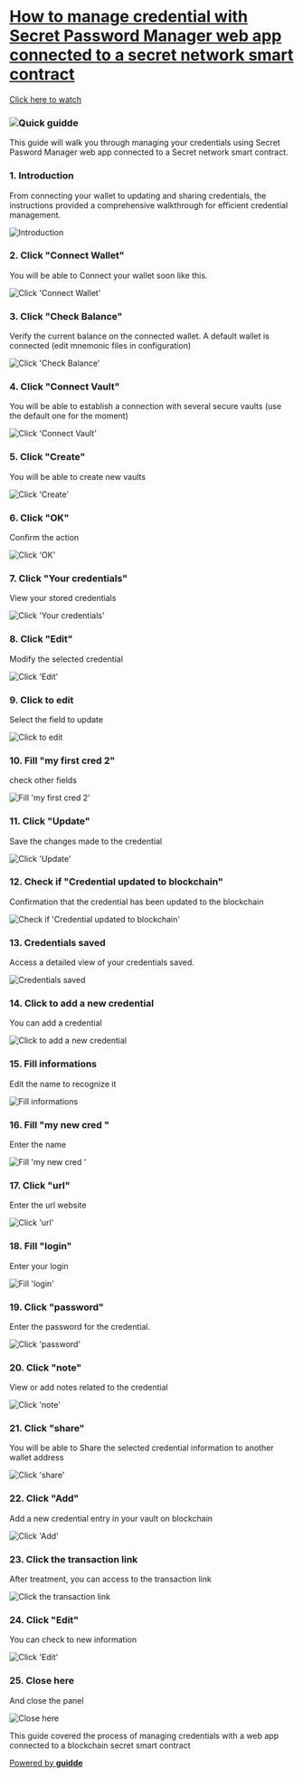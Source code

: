 [How to manage credential with Secret Password Manager web app connected to a secret network smart contract](https://app.guidde.com/playbooks/2scuhL2Jtg1NrTvGkkSJRh)
=====================================================================================================================================================================

[Click here to watch](https://app.guidde.com/share/playbooks/2scuhL2Jtg1NrTvGkkSJRh)

### ![Quick guidde](https://static.guidde.com/v0/qg%2FPPFTlrVMAHQ6pdL5knMk6EYBTvl2%2F2scuhL2Jtg1NrTvGkkSJRh%2FfHAUHmhmixTw6CvtsHvQRj_cover.png?alt=media&token=bc47417d-5edb-401d-8813-4f8ed94ffe9c)

This guide will walk you through managing your credentials using Secret Pasword Manager web app connected to a Secret network smart contract.

### 1\. Introduction

From connecting your wallet to updating and sharing credentials, the instructions provided a comprehensive walkthrough for efficient credential management.

![Introduction](https://static.guidde.com/v0/qg%2FPPFTlrVMAHQ6pdL5knMk6EYBTvl2%2F2scuhL2Jtg1NrTvGkkSJRh%2F2cTGTZmTtX23VDAjSJKbm5_doc.png?alt=media&token=6a9be1cb-07ce-4405-acd3-2f8fb39878fc)

### 2\. Click "Connect Wallet"

You will be able to Connect your wallet soon like this.

![Click 'Connect Wallet'](https://static.guidde.com/v0/qg%2FPPFTlrVMAHQ6pdL5knMk6EYBTvl2%2F2scuhL2Jtg1NrTvGkkSJRh%2FnN5w8urvGVYaFWWYpodRJq_doc.png?alt=media&token=d79bb37c-e816-44a8-b4ca-d86729e62daf)

### 3\. Click "Check Balance"

Verify the current balance on the connected wallet. A default wallet is connected (edit mnemonic files in configuration)

![Click 'Check Balance'](https://static.guidde.com/v0/qg%2FPPFTlrVMAHQ6pdL5knMk6EYBTvl2%2F2scuhL2Jtg1NrTvGkkSJRh%2Fk32zVLjEJZ5NYzoZqGDf7A_doc.png?alt=media&token=41f3bdca-4f60-4c73-b5ab-919effd79374)

### 4\. Click "Connect Vault"

You will be able to establish a connection with several secure vaults (use the default one for the moment)

![Click 'Connect Vault'](https://static.guidde.com/v0/qg%2FPPFTlrVMAHQ6pdL5knMk6EYBTvl2%2F2scuhL2Jtg1NrTvGkkSJRh%2FhpNVrFqQ8BP1QM7h4SrJad_doc.png?alt=media&token=02f1e8f1-9b1a-4051-8658-35d7ff2df7d6)

### 5\. Click "Create"

You will be able to create new vaults

![Click 'Create'](https://static.guidde.com/v0/qg%2FPPFTlrVMAHQ6pdL5knMk6EYBTvl2%2F2scuhL2Jtg1NrTvGkkSJRh%2FtGF955rdrsFZg2URyewHV8_doc.png?alt=media&token=453c51ea-bf01-4227-9aa0-d50cb149b857)

### 6\. Click "OK"

Confirm the action

![Click 'OK'](https://static.guidde.com/v0/qg%2FPPFTlrVMAHQ6pdL5knMk6EYBTvl2%2F2scuhL2Jtg1NrTvGkkSJRh%2FmPq1UxFFAsePjb1fvevBPc_doc.png?alt=media&token=46b4f439-1cb2-484d-a80d-466347a37ac8)

### 7\. Click "Your credentials"

View your stored credentials

![Click 'Your credentials'](https://static.guidde.com/v0/qg%2FPPFTlrVMAHQ6pdL5knMk6EYBTvl2%2F2scuhL2Jtg1NrTvGkkSJRh%2FpyTCrYdihR9dNJpA32XBwQ_doc.png?alt=media&token=6c14b9e6-1f91-4364-afa9-d537597f60d4)

### 8\. Click "Edit"

Modify the selected credential

![Click 'Edit'](https://static.guidde.com/v0/qg%2FPPFTlrVMAHQ6pdL5knMk6EYBTvl2%2F2scuhL2Jtg1NrTvGkkSJRh%2FvoyAyJuh9XTQP9B9SnBbdq_doc.png?alt=media&token=b32cf901-d20c-4ed0-b7e9-05417316129c)

### 9\. Click to edit

Select the field to update

![Click to edit](https://static.guidde.com/v0/qg%2FPPFTlrVMAHQ6pdL5knMk6EYBTvl2%2F2scuhL2Jtg1NrTvGkkSJRh%2FfaMjsygGPhQmUACTdqYjHi_doc.png?alt=media&token=d800d7bb-8a24-4f34-a83e-23d670b2367b)

### 10\. Fill "my first cred 2"

check other fields

![Fill 'my first cred 2'](https://static.guidde.com/v0/qg%2FPPFTlrVMAHQ6pdL5knMk6EYBTvl2%2F2scuhL2Jtg1NrTvGkkSJRh%2FjHhv5Pv2ZZ48wschVGd4e3_doc.png?alt=media&token=3198eb52-bf52-466d-9c85-8bcca6b2e36d)

### 11\. Click "Update"

Save the changes made to the credential

![Click 'Update'](https://static.guidde.com/v0/qg%2FPPFTlrVMAHQ6pdL5knMk6EYBTvl2%2F2scuhL2Jtg1NrTvGkkSJRh%2F1fggyRGKp7qVhMRx5ia2v1_doc.png?alt=media&token=07e47e42-7f7a-4680-9c8a-8104d3e0c60d)

### 12\. Check if "Credential updated to blockchain"

Confirmation that the credential has been updated to the blockchain

![Check if 'Credential updated to blockchain'](https://static.guidde.com/v0/qg%2FPPFTlrVMAHQ6pdL5knMk6EYBTvl2%2F2scuhL2Jtg1NrTvGkkSJRh%2FcceZmaASK99j1vpqqt5ZSX_doc.png?alt=media&token=82bdc308-81a8-4b6c-ae8d-b32aeebfc08c)

### 13\. Credentials saved

Access a detailed view of your credentials saved.

![Credentials saved](https://static.guidde.com/v0/qg%2FPPFTlrVMAHQ6pdL5knMk6EYBTvl2%2F2scuhL2Jtg1NrTvGkkSJRh%2Fk7eCStdadeMzS9sa9mEWt6_doc.png?alt=media&token=43bf501d-6bdf-4cbf-a43d-f430fa10afb1)

### 14\. Click to add a new credential

You can add a credential

![Click to add a new credential](https://static.guidde.com/v0/qg%2FPPFTlrVMAHQ6pdL5knMk6EYBTvl2%2F2scuhL2Jtg1NrTvGkkSJRh%2FcFoMH7Zc5MFJsXmS517hDa_doc.png?alt=media&token=c60a78a8-d1bb-447f-9a9a-1a004aff1a40)

### 15\. Fill informations

Edit the name to recognize it

![Fill informations](https://static.guidde.com/v0/qg%2FPPFTlrVMAHQ6pdL5knMk6EYBTvl2%2F2scuhL2Jtg1NrTvGkkSJRh%2FqDbKqUmdDvfN3aHAXftzDv_doc.png?alt=media&token=b789b5f8-5bba-4bc3-8b4e-5468c8dc9441)

### 16\. Fill "my new cred "

Enter the name

![Fill 'my new cred '](https://static.guidde.com/v0/qg%2FPPFTlrVMAHQ6pdL5knMk6EYBTvl2%2F2scuhL2Jtg1NrTvGkkSJRh%2F1c6nZjVGAJCUr3Gu3P8e93_doc.png?alt=media&token=7f206c44-be9c-4282-a0ba-b5aae7a2d765)

### 17\. Click "url"

Enter the url website

![Click 'url'](https://static.guidde.com/v0/qg%2FPPFTlrVMAHQ6pdL5knMk6EYBTvl2%2F2scuhL2Jtg1NrTvGkkSJRh%2FhvaKoRq83MvbtEF1CCAuCu_doc.png?alt=media&token=2df387b7-4506-4691-9f2f-a68fa59dbd01)

### 18\. Fill "login"

Enter your login

![Fill 'login'](https://static.guidde.com/v0/qg%2FPPFTlrVMAHQ6pdL5knMk6EYBTvl2%2F2scuhL2Jtg1NrTvGkkSJRh%2FnHneWBXcpS1Cy6XbyUaq4a_doc.png?alt=media&token=bcda6fd5-b54e-4a87-8282-c178e175edb1)

### 19\. Click "password"

Enter the password for the credential.

![Click 'password'](https://static.guidde.com/v0/qg%2FPPFTlrVMAHQ6pdL5knMk6EYBTvl2%2F2scuhL2Jtg1NrTvGkkSJRh%2FjE7ubov8szp66z7njmLHR2_doc.png?alt=media&token=324a4285-7078-4d1e-8cbc-9ccd6b1b73f6)

### 20\. Click "note"

View or add notes related to the credential

![Click 'note'](https://static.guidde.com/v0/qg%2FPPFTlrVMAHQ6pdL5knMk6EYBTvl2%2F2scuhL2Jtg1NrTvGkkSJRh%2FcTkj17ZPEDcqq1n31EyweM_doc.png?alt=media&token=aefaf528-0ab4-400c-9068-0add9ff4a476)

### 21\. Click "share"

You will be able to Share the selected credential information to another wallet address

![Click 'share'](https://static.guidde.com/v0/qg%2FPPFTlrVMAHQ6pdL5knMk6EYBTvl2%2F2scuhL2Jtg1NrTvGkkSJRh%2Fp2SUD3vdmXGhSjh4EouiMd_doc.png?alt=media&token=5ea86150-7209-4d04-a88c-85c974446454)

### 22\. Click "Add"

Add a new credential entry in your vault on blockchain

![Click 'Add'](https://static.guidde.com/v0/qg%2FPPFTlrVMAHQ6pdL5knMk6EYBTvl2%2F2scuhL2Jtg1NrTvGkkSJRh%2Fj9cBBxM7MmUx17eULZuaY7_doc.png?alt=media&token=9502f2ca-b72d-45e4-9933-a3ca8b954396)

### 23\. Click the transaction link

After treatment, you can access to the transaction link

![Click the transaction link](https://static.guidde.com/v0/qg%2FPPFTlrVMAHQ6pdL5knMk6EYBTvl2%2F2scuhL2Jtg1NrTvGkkSJRh%2FmSu88rBSGd1sgxiJAxJXLm_doc.png?alt=media&token=0578ec13-cd72-42b8-be1c-f7e0864f585a)

### 24\. Click "Edit"

You can check to new information

![Click 'Edit'](https://static.guidde.com/v0/qg%2FPPFTlrVMAHQ6pdL5knMk6EYBTvl2%2F2scuhL2Jtg1NrTvGkkSJRh%2F68jiG2E2F8Sxj98GrcGC56_doc.png?alt=media&token=325c1014-46a4-4ee5-920d-55d03d5f266d)

### 25\. Close here

And close the panel

![Close here](https://static.guidde.com/v0/qg%2FPPFTlrVMAHQ6pdL5knMk6EYBTvl2%2F2scuhL2Jtg1NrTvGkkSJRh%2FnCnNRPJTyqTN4juY16yyDK_doc.png?alt=media&token=caf3ac0c-d7ad-48dd-998b-3c98118b3758)

This guide covered the process of managing credentials with a web app connected to a blockchain secret smart contract

[Powered by **guidde**](https://www.guidde.com)